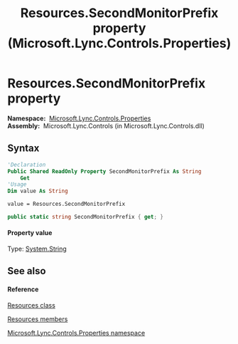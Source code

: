 ﻿---
title: Resources.SecondMonitorPrefix property  (Microsoft.Lync.Controls.Properties)
TOCTitle: 'SecondMonitorPrefix property '
ms:assetid: P:Microsoft.Lync.Controls.Properties.Resources.SecondMonitorPrefix_DI_3_UC_OCS14MrefLyncWPF
ms:mtpsurl: https://msdn.microsoft.com/en-us/library/microsoft.lync.controls.properties.resources.secondmonitorprefix_di_3_uc_ocs14mreflyncwpf(v=office.15)
ms:contentKeyID: 48601029
ms.date: 07/28/2014
mtps_version: v=office.15
f1_keywords:
- Microsoft.Lync.Controls.Properties.Resources.SecondMonitorPrefix
dev_langs:
- CSharp
- JScript
- VB
- other
---

# Resources.SecondMonitorPrefix property

**Namespace:**  [Microsoft.Lync.Controls.Properties](microsoft-lync-controls-properties-namespace_1.md)  
**Assembly:**  Microsoft.Lync.Controls (in Microsoft.Lync.Controls.dll)

## Syntax

``` vb
'Declaration
Public Shared ReadOnly Property SecondMonitorPrefix As String
    Get
'Usage
Dim value As String

value = Resources.SecondMonitorPrefix
```

``` csharp
public static string SecondMonitorPrefix { get; }
```

#### Property value

Type: [System.String](http://msdn2.microsoft.com/en-us/library/s1wwdcbf)  

## See also

#### Reference

[Resources class](resources-class-microsoft-lync-controls-properties_1.md)

[Resources members](resources-members-microsoft-lync-controls-properties_1.md)

[Microsoft.Lync.Controls.Properties namespace](microsoft-lync-controls-properties-namespace_1.md)

